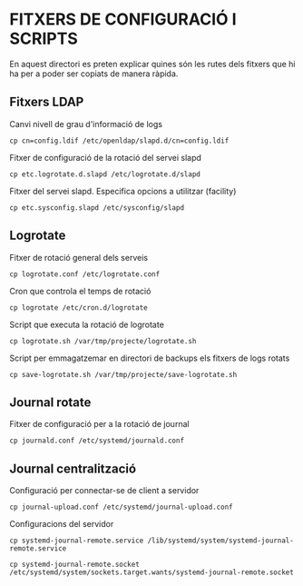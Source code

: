 # FITXERS DE CONFIGURACIÓ I SCRIPTS
En aquest directori es preten explicar quines són les rutes dels fitxers
que hi ha per a poder ser copiats de manera ràpida.

## Fitxers LDAP
Canvi nivell de grau d'informació de logs

	cp cn=config.ldif /etc/openldap/slapd.d/cn=config.ldif

Fitxer de configuració de la rotació del servei slapd

	cp etc.logrotate.d.slapd /etc/logrotate.d/slapd

Fitxer del servei slapd. Especifica opcions a utilitzar (facility)

	cp etc.sysconfig.slapd /etc/sysconfig/slapd

## Logrotate
Fitxer de rotació general dels serveis
	
	cp logrotate.conf /etc/logrotate.conf

Cron que controla el temps de rotació

	cp logrotate /etc/cron.d/logrotate
	
Script que executa la rotació de logrotate

	cp logrotate.sh /var/tmp/projecte/logrotate.sh

Script per emmagatzemar en directori de backups els fitxers de logs rotats

	cp save-logrotate.sh /var/tmp/projecte/save-logrotate.sh

## Journal rotate
Fitxer de configuració per a la rotació de journal

	cp journald.conf /etc/systemd/journald.conf


## Journal centralització
Configuració per connectar-se de client a servidor

	cp journal-upload.conf /etc/systemd/journal-upload.conf

Configuracions del servidor

	cp systemd-journal-remote.service /lib/systemd/system/systemd-journal-remote.service

	cp systemd-journal-remote.socket /etc/systemd/system/sockets.target.wants/systemd-journal-remote.socket
